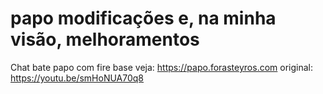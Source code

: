 # papo modificações e, na minha visão, melhoramentos
Chat bate papo com fire base
veja: https://papo.forasteyros.com
original: https://youtu.be/smHoNUA70q8
